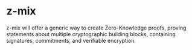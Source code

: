 # z-mix
z-mix will offer a generic way to create Zero-Knowledge proofs, proving statements about multiple cryptographic building blocks, containing signatures, commitments, and verifiable encryption. 
